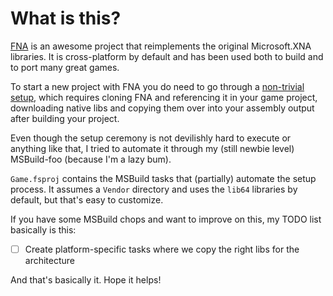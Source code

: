 # What is this?

[FNA](https://github.com/FNA-XNA/FNA) is an awesome project that reimplements the original Microsoft.XNA libraries. It is cross-platform by default and has been used both to build and to port many great games.

To start a new project with FNA you do need to go through a [non-trivial setup](https://github.com/FNA-XNA/FNA/wiki/1:-Setting-Up-FNA), which requires cloning FNA and referencing it in your game project, downloading native libs and copying them over into your assembly output after building your project.

Even though the setup ceremony is not devilishly hard to execute or anything like that, I tried to automate it through my (still newbie level) MSBuild-foo (because I'm a lazy bum).

`Game.fsproj` contains the MSBuild tasks that (partially) automate the setup process. It assumes a `Vendor` directory and uses the `lib64` libraries by default, but that's easy to customize.

If you have some MSBuild chops and want to improve on this, my TODO list basically is this:

- [ ] Create platform-specific tasks where we copy the right libs for the architecture

And that's basically it. Hope it helps!
